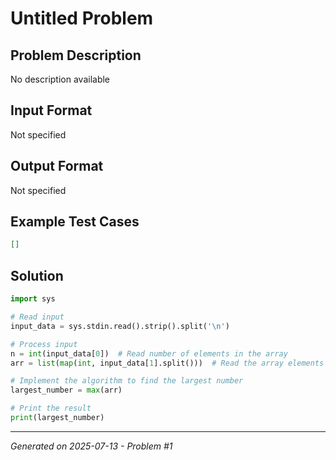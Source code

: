 # Untitled Problem

## Problem Description
No description available

## Input Format
Not specified

## Output Format
Not specified

## Example Test Cases
```json
[]
```

## Solution
```python
import sys

# Read input
input_data = sys.stdin.read().strip().split('\n')

# Process input
n = int(input_data[0])  # Read number of elements in the array
arr = list(map(int, input_data[1].split()))  # Read the array elements

# Implement the algorithm to find the largest number
largest_number = max(arr)

# Print the result
print(largest_number)
```

---
*Generated on 2025-07-13 - Problem #1*